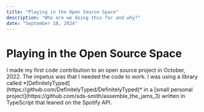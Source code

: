 ```yaml
---
title: "Playing in the Open Source Space"
description: "Who are we doing this for and why?"
date: "September 18, 2024"
---
```


# Playing in the Open Source Space  
<p>I made my first code contribution to an open source project in October, 2022. The impetus was that I needed the code to work. I was using a library called *[DefinitelyTyped](https://github.com/DefinitelyTyped/DefinitelyTyped)* in a [small personal project](https://github.com/sds-smith/assemble_the_jams_3) written in TypeScript that leaned on the Spotify API. </p>
<p></p> 
  
<p></p>
  
<p></p>  
  
<p></p>  

<p></p>  

<p></p>  

<p></p>  

<p></p>  

<p></p>  

<p></p>  
